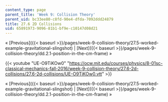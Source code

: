```yaml
---
content_type: page
parent_title: 'Week 9: Collision Theory'
parent_uid: bc33ee80-c8fd-90e4-dfda-7092ddd24879
title: 27.6 2D Collisions
uid: 65891973-9096-81b1-bf9e-c10147d08d21
---
```


« [Previous]({{< baseurl >}}/pages/week-9-collision-theory/27.5-worked-example-gravitational-slingshot) | [Next]({{< baseurl >}}/pages/week-9-collision-theory/dd.2.1-position-in-the-cm-frame) »

{{< youtube "UE-O9TiKOw0" "https://ocw.mit.edu/courses/physics/8-01sc-classical-mechanics-fall-2016/week-9-collision-theory/27.6-2d-collisions/27.6-2d-collisions/UE-O9TiKOw0.vtt" >}}

« [Previous]({{< baseurl >}}/pages/week-9-collision-theory/27.5-worked-example-gravitational-slingshot) | [Next]({{< baseurl >}}/pages/week-9-collision-theory/dd.2.1-position-in-the-cm-frame) »